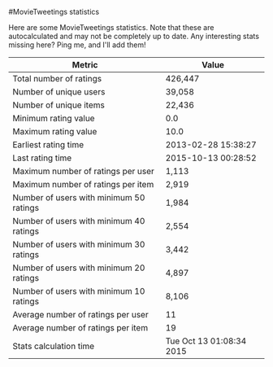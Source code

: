 #MovieTweetings statistics

Here are some MovieTweetings statistics. Note that these are autocalculated and may not be completely up to date. Any interesting stats missing here? Ping me, and I'll add them!

Metric | Value
--- | ---
Total number of ratings                 | 426,447
Number of unique users                  | 39,058
Number of unique items                  | 22,436
Minimum rating value                    | 0.0
Maximum rating value                    | 10.0
Earliest rating time                    | 2013-02-28 15:38:27
Last rating time                        | 2015-10-13 00:28:52
Maximum number of ratings per user      | 1,113
Maximum number of ratings per item      | 2,919
Number of users with minimum 50 ratings | 1,984
Number of users with minimum 40 ratings | 2,554
Number of users with minimum 30 ratings | 3,442
Number of users with minimum 20 ratings | 4,897
Number of users with minimum 10 ratings | 8,106
Average number of ratings per user      | 11
Average number of ratings per item      | 19
Stats calculation time                  | Tue Oct 13 01:08:34 2015

